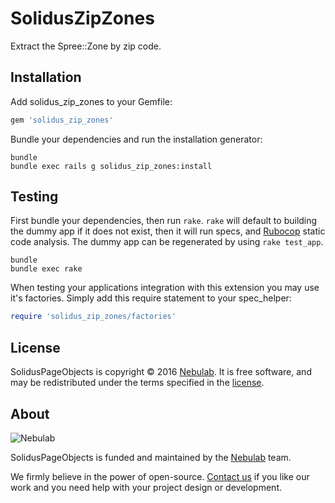 SolidusZipZones
===============

Extract the Spree::Zone by zip code.

Installation
------------

Add solidus_zip_zones to your Gemfile:

```ruby
gem 'solidus_zip_zones'
```

Bundle your dependencies and run the installation generator:

```shell
bundle
bundle exec rails g solidus_zip_zones:install
```

Testing
-------

First bundle your dependencies, then run `rake`. `rake` will default to building the dummy app if it does not exist, then it will run specs, and [Rubocop](https://github.com/bbatsov/rubocop) static code analysis. The dummy app can be regenerated by using `rake test_app`.

```shell
bundle
bundle exec rake
```

When testing your applications integration with this extension you may use it's factories.
Simply add this require statement to your spec_helper:

```ruby
require 'solidus_zip_zones/factories'
```

## License

SolidusPageObjects is copyright © 2016 [Nebulab](http://nebulab.it/). It is free software, and may be redistributed under the terms specified in the [license].

## About

![Nebulab](http://nebulab.it/assets/images/public/logo.svg)

SolidusPageObjects is funded and maintained by the [Nebulab](http://nebulab.it/) team.

We firmly believe in the power of open-source. [Contact us](http://nebulab.it/contact-us/) if you like our work and you need help with your project design or development.

[license]: MIT-LICENSE
